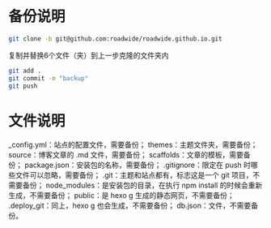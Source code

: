 # 备份说明

```bash
git clone -b git@github.com:roadwide/roadwide.github.io.git
```

复制并替换6个文件（夹）到上一步克隆的文件夹内

```bash
git add .
git commit -m "backup"
git push
```

# 文件说明

_config.yml：站点的配置文件，需要备份；
themes：主题文件夹，需要备份；
source：博客文章的 .md 文件，需要备份；
scaffolds：文章的模板，需要备份；
package.json：安装包的名称，需要备份；
.gitignore：限定在 push 时哪些文件可以忽略，需要备份；
.git：主题和站点都有，标志这是一个 git 项目，不需要备份；
node_modules：是安装包的目录，在执行 npm install 的时候会重新生成，不需要备份；
public：是 hexo g 生成的静态网页，不需要备份；
.deploy_git：同上，hexo g 也会生成，不需要备份；
db.json：文件，不需要备份。